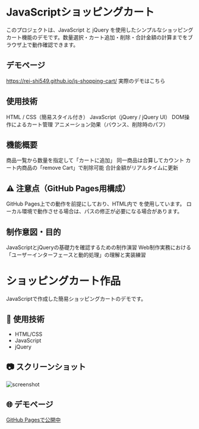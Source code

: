 # JavaScriptショッピングカート
このプロジェクトは、JavaScript と jQuery を使用したシンプルなショッピングカート機能のデモです。数量選択・カート追加・削除・合計金額の計算までをブラウザ上で動作確認できます。

## デモページ
https://rei-shi549.github.io/js-shopping-cart/
実際のデモはこちら

## 使用技術
HTML / CSS（簡易スタイル付き）
JavaScript（jQuery / jQuery UI）
DOM操作によるカート管理
アニメーション効果（バウンス、削除時のパフ）

## 機能概要
商品一覧から数量を指定して「カートに追加」
同一商品は合算してカウント
カート内商品の「remove Cart」で削除可能
合計金額がリアルタイムに更新

## ⚠ 注意点（GitHub Pages用構成）
GitHub Pages上での動作を前提にしており、HTML内で <base href="/js-shopping-cart/"> を使用しています。
ローカル環境で動作させる場合は、パスの修正が必要になる場合があります。

## 制作意図・目的
JavaScriptとjQueryの基礎力を確認するための制作演習
Web制作実務における「ユーザーインターフェースと動的処理」の理解と実装練習





# ショッピングカート作品
JavaScriptで作成した簡易ショッピングカートのデモです。

## 🔧 使用技術
- HTML/CSS
- JavaScript
- jQuery

## 📷 スクリーンショット
![screenshot](images/screenshot.png)

## 🌐 デモページ
[GitHub Pagesで公開中](https://ユーザー名.github.io/リポジトリ名/)
